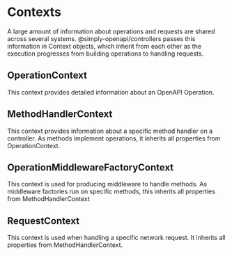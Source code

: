 # Contexts

A large amount of information about operations and requests are shared across several systems. @simply-openapi/controllers passes this information in Context objects, which inherit from each other as the execution progresses from building operations to handling requests.

## OperationContext

This context provides detailed information about an OpenAPI Operation.

## MethodHandlerContext

This context provides information about a specific method handler on a controller. As methods implement operations, it inherits all properties from OperationContext.

## OperationMiddlewareFactoryContext

This context is used for producing middleware to handle methods. As middleware factories run on specific methods, this inherits all properties from MethodHandlerContext

## RequestContext

This context is used when handling a specific network request. It inherits all properties from MethodHandlerContext.
